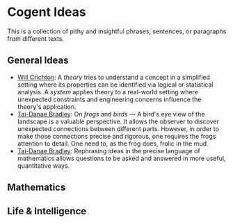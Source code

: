 # Cogent Ideas

This is a collection of pithy and insightful phrases, sentences, or paragraphs from different texts.

## General Ideas

- [Will Crichton](https://willcrichton.net/): A *theory* tries to understand a concept in a simplified setting where its properties can be identified via logical or statistical analysis. A *system* applies theory to a real-world setting where unexpected constraints and engineering concerns influence the theory's application.
- [Tai-Danae Bradley](https://math3ma.institute/wp-content/uploads/2022/02/bradley_spring22.pdf): On *frogs* and *birds* — A bird's eye view of the landscape is a valuable perspective. It allows the observer to discover unexpected connections between different parts. However, in order to make those connections precise and rigorous, one requires the frogs attention to detail. One need to, as the frog does, frolic in the mud.
- [Tai-Danae Bradley](https://math3ma.institute/wp-content/uploads/2022/02/bradley_spring22.pdf): Rephrasing ideas in the precise language of mathematics allows questions to be asked and answered in more useful, quantitative ways.

## Mathematics

## Life & Intelligence
